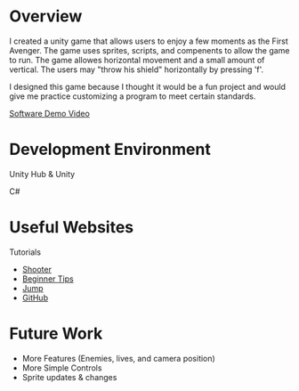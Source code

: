 # Overview

I created a unity game that allows users to enjoy a few moments as the First Avenger. The game uses sprites, scripts, and compenents to allow the game to run. The game allowes horizontal movement and a small amount of vertical. The users may "throw his shield" horizontally by pressing 'f'.

I designed this game because I thought it would be a fun project and would give me practice customizing a program to meet certain standards.

[Software Demo Video](https://youtu.be/PcUOSZ90QGI)

# Development Environment

Unity Hub & Unity

C#

# Useful Websites

Tutorials

- [Shooter](https://www.youtube.com/watch?v=vkKulG71Yzo)
- [Beginner Tips](https://www.youtube.com/watch?v=XtQMytORBmM&t=1305s)
- [Jump](https://www.youtube.com/watch?v=6xn0Sokihdc&t=384s)
- [GitHub](https://github.com/CodingSpencer/cap-s_journey.git)

# Future Work

- More Features (Enemies, lives, and camera position)
- More Simple Controls
- Sprite updates & changes
